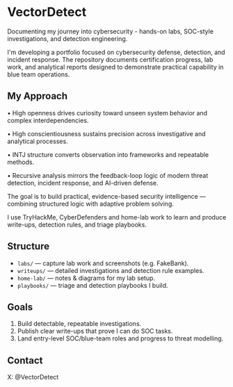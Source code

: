 # VectorDetect

Documenting my journey into cybersecurity - hands-on labs, SOC-style investigations, and detection engineering.  

I'm developing a portfolio focused on cybersecurity defense, detection, and incident response. The repository documents certification progress, lab work, and analytical reports designed to demonstrate practical capability in blue team operations.

## My Approach

•	High openness drives curiosity toward unseen system behavior and complex interdependencies.

•	High conscientiousness sustains precision across investigative and analytical processes.

•	INTJ structure converts observation into frameworks and repeatable methods.

•	Recursive analysis mirrors the feedback-loop logic of modern threat detection, incident response, and AI-driven defense.

The goal is to build practical, evidence-based security intelligence — combining structured logic with adaptive problem solving.

I use TryHackMe, CyberDefenders and home-lab work to learn and produce write-ups, detection rules, and triage playbooks.

## Structure
- `labs/` — capture lab work and screenshots (e.g. FakeBank).  
- `writeups/` — detailed investigations and detection rule examples.  
- `home-lab/` — notes & diagrams for my lab setup.  
- `playbooks/` — triage and detection playbooks I build.

## Goals
1. Build detectable, repeatable investigations.  
2. Publish clear write-ups that prove I can do SOC tasks.  
3. Land entry-level SOC/blue-team roles and progress to threat modelling.

## Contact
X: @VectorDetect  
